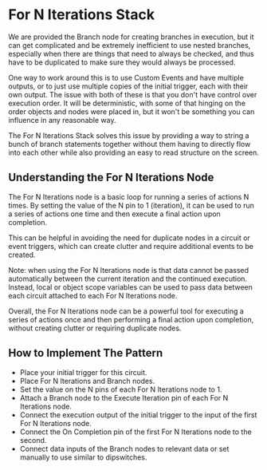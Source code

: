 # For N Iterations Stack

We are provided the Branch node for creating branches in execution, but it can get complicated and be extremely inefficient to use nested branches, especially when there are things that need to always be checked, and thus have to be duplicated to make sure they would always be processed.

One way to work around this is to use Custom Events and have multiple outputs, or to just use multiple copies of the initial trigger, each with their own output. The issue with both of these is that you don't have control over execution order. It will be deterministic, with some of that hinging on the order objects and nodes were placed in, but it won't be something you can influence in any reasonable way.

The For N Iterations Stack solves this issue by providing a way to string a bunch of branch statements together without them having to directly flow into each other while also providing an easy to read structure on the screen.

## Understanding the For N Iterations Node

The For N Iterations node is a basic loop for running a series of actions N times. By setting the value of the N pin to 1 (iteration), it can be used to run a series of actions one time and then execute a final action upon completion.

This can be helpful in avoiding the need for duplicate nodes in a circuit or event triggers, which can create clutter and require additional events to be created.

Note: when using the For N Iterations node is that data cannot be passed automatically between the current iteration and the continued execution. Instead, local or object scope variables can be used to pass data between each circuit attached to each For N Iterations node.

Overall, the For N Iterations node can be a powerful tool for executing a series of actions once and then performing a final action upon completion, without creating clutter or requiring duplicate nodes.

## How to Implement The Pattern

* Place your initial trigger for this circuit.
* Place For N Iterations and Branch nodes.
* Set the value on the N pins of each For N Iterations node to 1.
* Attach a Branch node to the Execute Iteration pin of each For N Iterations node.
* Connect the execution output of the initial trigger to the input of the first For N Iterations node.
* Connect the On Completion pin of the first For N Iterations node to the second.
* Connect data inputs of the Branch nodes to relevant data or set manually to use similar to dipswitches.
